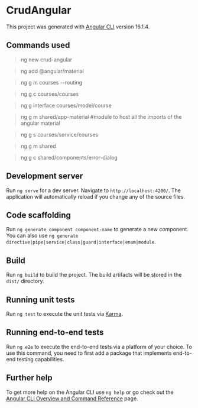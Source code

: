 # CrudAngular

This project was generated with [Angular CLI](https://github.com/angular/angular-cli) version 16.1.4.

## Commands used
> ng new crud-angular 

> ng add @angular/material

> ng g m courses --routing

> ng g c courses/courses

> ng g interface courses/model/course

> ng g m shared/app-material #module to host all the imports of the angular material

> ng g s courses/service/courses

> ng g m shared

> ng g c shared/components/error-dialog
## Development server

Run `ng serve` for a dev server. Navigate to `http://localhost:4200/`. The application will automatically reload if you change any of the source files.

## Code scaffolding

Run `ng generate component component-name` to generate a new component. You can also use `ng generate directive|pipe|service|class|guard|interface|enum|module`.

## Build

Run `ng build` to build the project. The build artifacts will be stored in the `dist/` directory.

## Running unit tests

Run `ng test` to execute the unit tests via [Karma](https://karma-runner.github.io).

## Running end-to-end tests

Run `ng e2e` to execute the end-to-end tests via a platform of your choice. To use this command, you need to first add a package that implements end-to-end testing capabilities.

## Further help

To get more help on the Angular CLI use `ng help` or go check out the [Angular CLI Overview and Command Reference](https://angular.io/cli) page.
